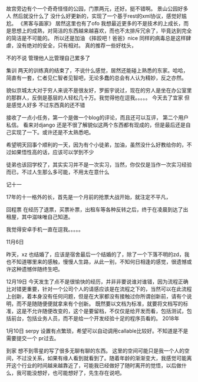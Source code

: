 故宫旁边有个一个奇奇怪怪的公园，门票两元，还好。挺不错啊。
景山公园好多人
然后就没什么了
没什么好更新的，实现了一个基于rest的xml协议，感觉好尴尬。
《黑客与画家》
居然这里也有了ofo
我想最近更多的不是技术的上成长，而是思想上的成熟，对简洁的东西越来越喜欢，而也不太排斥冗余了，毕竟达到完全的简洁是不可能的。
所以还是加油
《摔跤吧！爸爸》nice
同样的病毒总是这样肆虐，没有绝对的安全，只有相对。
真的推荐一些好枕头，

不的不说 管理他人比管理自己累多了

集训
两天的训练真的结束了，不说什么感觉，居然还能碰上熟悉的东家。哈哈，简直有一套，仁者见仁智者见智吧，无论多蠢的总会有人认为精妙，反之亦然。

貌似京城太大对于穷人来说不是很友好，罗振宇说过，现在的穷人是坐在办公室里的那群人，反倒是基层的人轻松几十万。我觉得他在逗我。。。。。
今天去了宜家
但是感觉人好多
不过东西真的还不错

接收了一点小任务，第一个是做一个blog的评论，而且还可以互评，
第二个用户私信。
看来对django 还是不很了解貌似这两个东西都有现成的，但是最后还是自己实现了一下。或许还是不太熟悉吧。

希望明天回事个顺利的一天，因为有个小徒弟，加油，虽然没什么好教给你的，不过如果悟性高的话，应该可以学到不少

徒弟也该回学校了，其实实习并不是一次实习，当然，你仅仅是当作一次实习经验而已，不过人生那么多可能，不用太在意什么

记十一

17年的十一格外的长，首先是一个月前的抢票大战开始，就注定不平凡，

回程票 在经历了退票，买票补票，出租车等各种反转之后，终于在凌晨到达了出租屋，其中滋味唯自己知道。

我觉得安卓手机一直在逗我。。。。。

11月6日

昨天，xz 也结婚了，应该是宿舍最后一个结婚的了，除了一个下落不明的zd，我也不知道哪里来的感触，慢慢人生路，从此一别，不知何日相逢的感觉，很遗憾或许这种遗憾伴随终生吧。

12月19日
今天发生了点不是很愉快的经历，并非非要说谁对谁错，因为流程正确比对错更重要，针对一个公司个人的请感应该是在流程之下的，当然可以在此流程上创新，着本身没有任何问题，但是在大家都没有接触过你所谓创新前，请有个说明，而不是随随便便就拿来有个创新。
既然要以文档为标准，就要将文档写的标准，这是不允许随便改变的，这个是要留档，不仅仅是给开发而看，包括测试，包括前台，包括业务人员，而不是给一个开发经验十足的程序员看的。
2018年

1月10日
serpy 设置有点繁琐，希望可以自动调用callable比较好。不知道是不是需要提交一个 pr过去。

到家
想不到零星的写了很多无聊有聊的东西。
这里的空间可能只是我一个人的空间，不过没关系，如果有缘人看到就看到了。随着年龄的渐渐变大，我感觉可能离开这个行业的时间越来越靠近了，可能我已经做好了随时离开的觉悟，以后做什么，我可能没想好，也可能想好了，先生存在说吧。